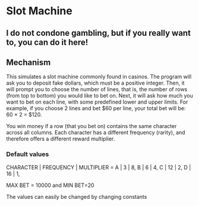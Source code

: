 # Slot Machine 

## I do not condone gambling, but if you really want to, you can do it here!

## Mechanism

This simulates a slot machine commonly found in casinos.
The program will ask you to deposit fake dollars, which must be a positive integer. Then, it will prompt you to choose the number of lines, that is, the number of rows (from top to bottom) you would like to bet on.
Next, it will ask how much you want to bet on each line, with some predefined lower and upper limits.
For example, if you choose 2 lines and bet $60 per line, your total bet will be:
60 × 2 = $120.

You win money if a row (that you bet on) contains the same character across all columns.
Each character has a different frequency (rarity), and therefore offers a different reward multiplier.

### Default values
CHARACTER | FREQUENCY | MULTIPLIER =
A        |     3     |    8,
B        |     6     |    4,
C        |     12    |    2,
D        |     16    |    1,

MAX BET = 10000 and MIN BET=20

The values can easily be changed by changing constants 

